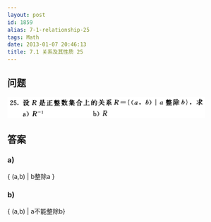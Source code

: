 ```yaml
---
layout: post
id: 1859
alias: 7-1-relationship-25
tags: Math
date: 2013-01-07 20:46:13
title: 7.1 关系及其性质 25
---
```


## 问题

[![image](/user_images/1859-1.png "image")](/user_images/1859-1.png)

## 答案

### a)

{ (a,b) | b整除a }

### b)

{ (a,b) | a不能整除b}
